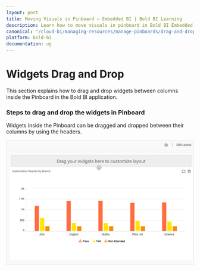 ```yaml
---
layout: post
title: Moving Visuals in Pinboard – Embedded BI | Bold BI Learning
description: Learn how to move visuals in pinboard in Bold BI Embedded. Pinboard is a collection of widgets from various dashboards pinned to it.
canonical: "/cloud-bi/managing-resources/manage-pinboards/drag-and-drop/"
platform: bold-bi
documentation: ug
---
```


# Widgets Drag and Drop 

This section explains how to drag and drop widgets between columns inside the Pinboard in the Bold BI application.

### Steps to drag and drop the widgets in Pinboard

Widgets inside the Pinboard can be dragged and dropped between their columns by using the headers.

![Drag And Drop](/static/assets/embedded/managing-resources/manage-pinboards/images/drag-and-drop.png#width=50%)
